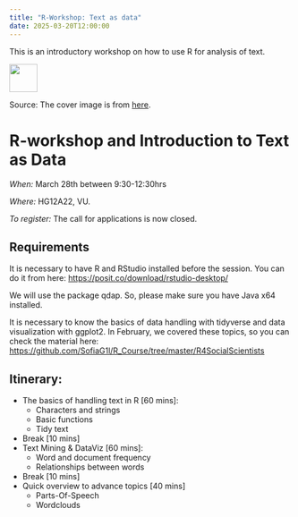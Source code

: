 ```yaml
---
title: "R-Workshop: Text as data"
date: 2025-03-20T12:00:00
---
```


This is an introductory workshop on how to use R for analysis of text.

<img src="https://plus.unsplash.com/premium_vector-1737044842497-a44597f2ecf1?q=80&w=2360&auto=format&fit=crop&ixlib=rb-4.0.3&ixid=M3wxMjA3fDB8MHxwaG90by1wYWdlfHx8fGVufDB8fHx8fA%3D%3D" height="50" />

Source: The cover image is from [here](https://unsplash.com/illustrations/a-black-and-white-drawing-of-a-bunch-of-objects-yUmYTh-axGU).

# R-workshop and Introduction to Text as Data 

*When:* March 28th between 9:30-12:30hrs

*Where:* HG12A22, VU.

*To register:* The call for applications is now closed.

## Requirements

It is necessary to have R and RStudio installed before the session. You can do it from here: https://posit.co/download/rstudio-desktop/

We will use the package qdap. So, please make sure you have Java x64 installed.

It is necessary to know the basics of data handling with tidyverse and data visualization with ggplot2. In February, we covered these topics, so you can check the material here: https://github.com/SofiaG1l/R_Course/tree/master/R4SocialScientists

## Itinerary:

* The basics of handling text in R [60 mins]:
  * Characters and strings
  * Basic functions
  * Tidy text
* Break [10 mins]
* Text Mining & DataViz [60 mins]:
  * Word and document frequency
  * Relationships between words
* Break [10 mins]
* Quick overview to advance topics [40 mins]
  * Parts-Of-Speech 
  * Wordclouds


